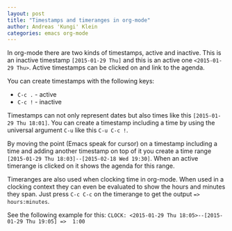 ```yaml
---
layout: post
title: "Timestamps and timeranges in org-mode"
author: Andreas 'Kungi' Klein
categories: emacs org-mode
---
```


In org-mode there are two kinds of timestamps, active and inactive.  This
is an inactive timestamp `[2015-01-29 Thu]` and this is an active one
`<2015-01-29 Thu>`. Active timestamps can be clicked on and link to the agenda.

You can create timestamps with the following keys:

* `C-c .` - active
* `C-c !` - inactive

Timestamps can not only represent dates but also times like this
`[2015-01-29 Thu 18:01]`.  You can create a timestamp including a time by using
the universal argument `C-u` like this `C-u C-c !`.

By moving the point (Emacs speak for cursor) on a timestamp including a time and
adding another timestamp on top of it you create a time range
`[2015-01-29 Thu 18:03]--[2015-02-18 Wed 19:30]`.  When an active timerange is
clicked on it shows the agenda for this range.

Timeranges are also used when clocking time in org-mode. When used in a clocking
context they can even be evaluated to show the hours and minutes they span. Just
press `C-c C-c` on the timerange to get the output `=> hours:minutes`.

See the following example for this:
`CLOCK: <2015-01-29 Thu 18:05>--[2015-01-29 Thu 19:05] =>  1:00`







